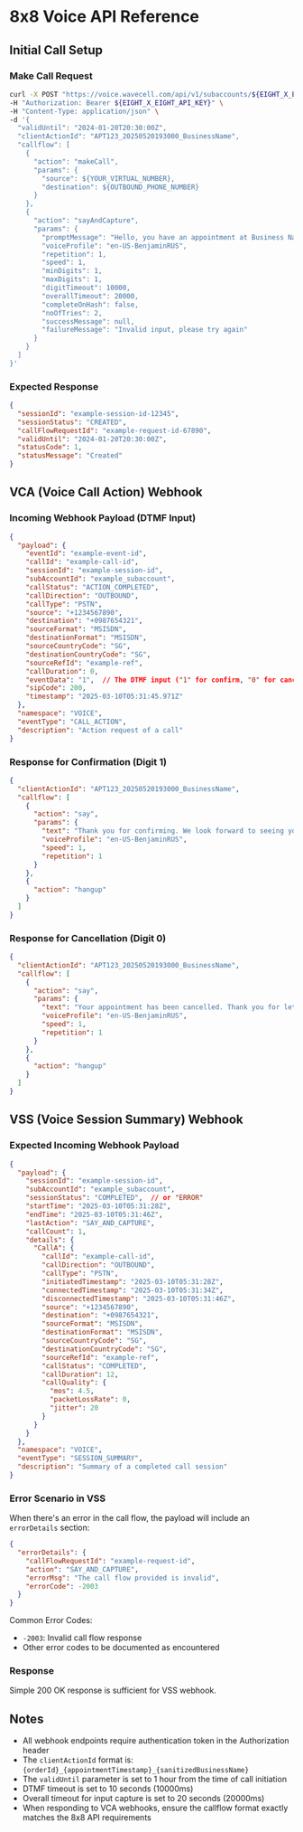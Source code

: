 # 8x8 Voice API Reference

## Initial Call Setup

### Make Call Request
```bash
curl -X POST "https://voice.wavecell.com/api/v1/subaccounts/${EIGHT_X_EIGHT_SUBACCOUNT_ID}/callflows" \
-H "Authorization: Bearer ${EIGHT_X_EIGHT_API_KEY}" \
-H "Content-Type: application/json" \
-d '{
  "validUntil": "2024-01-20T20:30:00Z",
  "clientActionId": "APT123_20250520193000_BusinessName",
  "callflow": [
    {
      "action": "makeCall",
      "params": {
        "source": ${YOUR_VIRTUAL_NUMBER},
        "destination": ${OUTBOUND_PHONE_NUMBER}
      }
    },
    {
      "action": "sayAndCapture",
      "params": {
        "promptMessage": "Hello, you have an appointment at Business Name at 7:30 PM made through our platform. Will you be arriving on time? If yes, press one. If you wish to cancel, press zero.",
        "voiceProfile": "en-US-BenjaminRUS",
        "repetition": 1,
        "speed": 1,
        "minDigits": 1,
        "maxDigits": 1,
        "digitTimeout": 10000,
        "overallTimeout": 20000,
        "completeOnHash": false,
        "noOfTries": 2,
        "successMessage": null,
        "failureMessage": "Invalid input, please try again"
      }
    }
  ]
}'
```

### Expected Response
```json
{
  "sessionId": "example-session-id-12345",
  "sessionStatus": "CREATED",
  "callFlowRequestId": "example-request-id-67890",
  "validUntil": "2024-01-20T20:30:00Z",
  "statusCode": 1,
  "statusMessage": "Created"
}
```

## VCA (Voice Call Action) Webhook

### Incoming Webhook Payload (DTMF Input)
```json
{
  "payload": {
    "eventId": "example-event-id",
    "callId": "example-call-id",
    "sessionId": "example-session-id",
    "subAccountId": "example_subaccount",
    "callStatus": "ACTION_COMPLETED",
    "callDirection": "OUTBOUND",
    "callType": "PSTN",
    "source": "+1234567890",
    "destination": "+0987654321",
    "sourceFormat": "MSISDN",
    "destinationFormat": "MSISDN",
    "sourceCountryCode": "SG",
    "destinationCountryCode": "SG",
    "sourceRefId": "example-ref",
    "callDuration": 0,
    "eventData": "1",  // The DTMF input ("1" for confirm, "0" for cancel)
    "sipCode": 200,
    "timestamp": "2025-03-10T05:31:45.971Z"
  },
  "namespace": "VOICE",
  "eventType": "CALL_ACTION",
  "description": "Action request of a call"
}
```

### Response for Confirmation (Digit 1)
```json
{
  "clientActionId": "APT123_20250520193000_BusinessName",
  "callflow": [
    {
      "action": "say",
      "params": {
        "text": "Thank you for confirming. We look forward to seeing you at your appointment time.",
        "voiceProfile": "en-US-BenjaminRUS",
        "speed": 1,
        "repetition": 1
      }
    },
    {
      "action": "hangup"
    }
  ]
}
```

### Response for Cancellation (Digit 0)
```json
{
  "clientActionId": "APT123_20250520193000_BusinessName",
  "callflow": [
    {
      "action": "say",
      "params": {
        "text": "Your appointment has been cancelled. Thank you for letting us know.",
        "voiceProfile": "en-US-BenjaminRUS",
        "speed": 1,
        "repetition": 1
      }
    },
    {
      "action": "hangup"
    }
  ]
}
```

## VSS (Voice Session Summary) Webhook

### Expected Incoming Webhook Payload
```json
{
  "payload": {
    "sessionId": "example-session-id",
    "subAccountId": "example_subaccount",
    "sessionStatus": "COMPLETED",  // or "ERROR"
    "startTime": "2025-03-10T05:31:28Z",
    "endTime": "2025-03-10T05:31:46Z",
    "lastAction": "SAY_AND_CAPTURE",
    "callCount": 1,
    "details": {
      "CallA": {
        "callId": "example-call-id",
        "callDirection": "OUTBOUND",
        "callType": "PSTN",
        "initiatedTimestamp": "2025-03-10T05:31:28Z",
        "connectedTimestamp": "2025-03-10T05:31:34Z",
        "disconnectedTimestamp": "2025-03-10T05:31:46Z",
        "source": "+1234567890",
        "destination": "+0987654321",
        "sourceFormat": "MSISDN",
        "destinationFormat": "MSISDN",
        "sourceCountryCode": "SG",
        "destinationCountryCode": "SG",
        "sourceRefId": "example-ref",
        "callStatus": "COMPLETED",
        "callDuration": 12,
        "callQuality": {
          "mos": 4.5,
          "packetLossRate": 0,
          "jitter": 20
        }
      }
    }
  },
  "namespace": "VOICE",
  "eventType": "SESSION_SUMMARY",
  "description": "Summary of a completed call session"
}
```

### Error Scenario in VSS
When there's an error in the call flow, the payload will include an `errorDetails` section:
```json
{
  "errorDetails": {
    "callFlowRequestId": "example-request-id",
    "action": "SAY_AND_CAPTURE",
    "errorMsg": "The call flow provided is invalid",
    "errorCode": -2003
  }
}
```

Common Error Codes:
- `-2003`: Invalid call flow response
- Other error codes to be documented as encountered

### Response
Simple 200 OK response is sufficient for VSS webhook.

## Notes
- All webhook endpoints require authentication token in the Authorization header
- The `clientActionId` format is: `{orderId}_{appointmentTimestamp}_{sanitizedBusinessName}`
- The `validUntil` parameter is set to 1 hour from the time of call initiation
- DTMF timeout is set to 10 seconds (10000ms)
- Overall timeout for input capture is set to 20 seconds (20000ms)
- When responding to VCA webhooks, ensure the callflow format exactly matches the 8x8 API requirements 